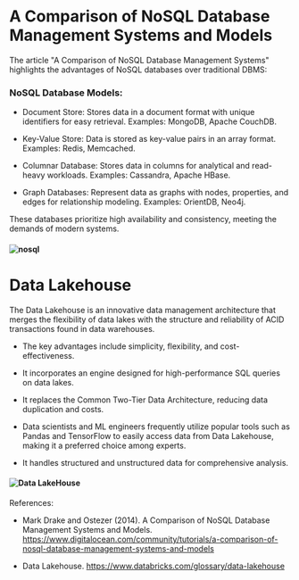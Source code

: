 # A Comparison of NoSQL Database Management Systems and Models
The article "A Comparison of NoSQL Database Management Systems" highlights the advantages of NoSQL databases over traditional DBMS:
###	NoSQL Database Models:
+ Document Store: Stores data in a document format with unique identifiers for easy retrieval. Examples: MongoDB, Apache CouchDB.
* Key-Value Store: Data is stored as key-value pairs in an array format. Examples: Redis, Memcached.
- Columnar Database: Stores data in columns for analytical and read-heavy workloads. Examples: Cassandra, Apache HBase.
+ Graph Databases: Represent data as graphs with nodes, properties, and edges for relationship modeling. Examples: OrientDB, Neo4j.

These databases prioritize high availability and consistency, meeting the demands of modern systems.

#### ![nosql](https://www.ml4devs.com/images/illustrations/sql-vs-nosql-comparision.webp)

 

# Data Lakehouse
The Data Lakehouse is an innovative data management architecture that merges the flexibility of data lakes with the structure and reliability of ACID transactions found in data warehouses.
-	The key advantages include simplicity, flexibility, and cost-effectiveness.
+	It incorporates an engine designed for high-performance SQL queries on data lakes.
*	It replaces the Common Two-Tier Data Architecture, reducing data duplication and costs.
-	Data scientists and ML engineers frequently utilize popular tools such as Pandas and TensorFlow to easily access data from Data Lakehouse, making it a preferred choice among experts.
+	It handles structured and unstructured data for comprehensive analysis.

#### ![Data LakeHouse](https://community.nasscom.in/sites/default/files/inline-images/Single-Platform-for-varied-Analytics-with-Data-lakehouse-architecture.jpg)
 
References:
+ Mark Drake and Ostezer (2014).  A Comparison of NoSQL Database Management Systems and Models. https://www.digitalocean.com/community/tutorials/a-comparison-of-nosql-database-management-systems-and-models
- Data Lakehouse. https://www.databricks.com/glossary/data-lakehouse

